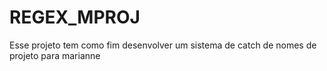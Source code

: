 # REGEX_MPROJ
Esse projeto tem como fim desenvolver um sistema de catch de nomes de projeto para marianne
